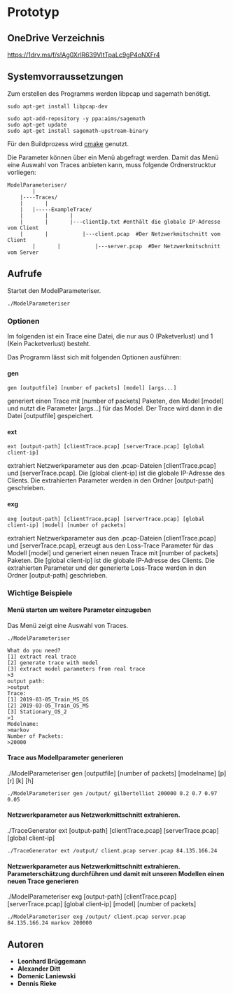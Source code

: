 # Prototyp
## OneDrive Verzeichnis
https://1drv.ms/f/s!Ag0XrlR639VItTpaLc9gP4oNXFr4
## Systemvorraussetzungen
Zum erstellen des Programms werden libpcap und sagemath benötigt.

```
sudo apt-get install libpcap-dev

sudo apt-add-repository -y ppa:aims/sagemath
sudo apt-get update
sudo apt-get install sagemath-upstream-binary
```

Für den Buildprozess wird [cmake](https://cmake.org/) genutzt.

Die Parameter können über ein Menü abgefragt werden. Damit das Menü eine Auswahl von Traces anbieten kann, muss folgende Ordnerstrucktur vorliegen:
```
ModelParameteriser/
     	|
	|----Traces/
	|     	|
	|	|-----ExampleTrace/
	|       |	    |
	|       |	    |---clientIp.txt #enthält die globale IP-Adresse vom Client
	|       |           |---client.pcap  #Der Netzwerkmitschnitt vom Client
        |       |           |---server.pcap  #Der Netzwerkmitschnitt vom Server
```

## Aufrufe 
Startet den ModelParameteriser. 
```
./ModelParameteriser 
```
### Optionen
Im folgenden ist ein Trace eine Datei, die nur aus 0 (Paketverlust) und 1 (Kein Packetverlust) besteht.

Das Programm lässt sich mit folgenden Optionen ausführen:
#### gen
```
gen [outputfile] [number of packets] [model] [args...]
```
generiert einen Trace mit [number of packets] Paketen, den Model [model] und nutzt die Parameter [args...] für das Model. Der Trace wird dann in die Datei [outputfile] gespeichert.

#### ext
```
ext [output-path] [clientTrace.pcap] [serverTrace.pcap] [global client-ip]
```
extrahiert Netzwerkparameter aus den .pcap-Dateien [clientTrace.pcap] und [serverTrace.pcap]. Die [global client-ip] ist die globale IP-Adresse des Clients. Die extrahierten Parameter werden in den Ordner [output-path] geschrieben.

#### exg
```
exg [output-path] [clientTrace.pcap] [serverTrace.pcap] [global client-ip] [model] [number of packets]
```
extrahiert Netzwerkparameter aus den .pcap-Dateien [clientTrace.pcap] und [serverTrace.pcap], erzeugt aus den Loss-Trace Parameter für das Modell [model] und generiert einen neuen Trace mit [number of packets] Paketen. Die [global client-ip] ist die globale IP-Adresse des Clients. Die extrahierten Parameter und der generierte Loss-Trace werden in den Ordner [output-path] geschrieben.

### Wichtige Beispiele
#### Menü starten um weitere Parameter einzugeben
Das Menü zeigt eine Auswahl von Traces.
```
./ModelParameteriser

What do you need?
[1] extract real trace
[2] generate trace with model
[3] extract model parameters from real trace
>3
output path:
>output
Trace:
[1] 2019-03-05_Train_MS_OS
[2] 2019-03-05_Train_OS_MS
[3] Stationary_OS_2
>1
Modelname:
>markov
Number of Packets:
>20000
```
#### Trace aus Modellparameter generieren
./ModelParameteriser gen [outputfile] [number of packets] [modelname] [p] [r] [k] [h]
```
./ModelParameteriser gen /output/ gilbertelliot 200000 0.2 0.7 0.97 0.05
```
#### Netzwerkparameter aus Netzwerkmittschnitt extrahieren.
./TraceGenerator ext [output-path] [clientTrace.pcap] [serverTrace.pcap] [global client-ip]
```
./TraceGenerator ext /output/ client.pcap server.pcap 84.135.166.24
```
#### Netzwerkparameter aus Netzwerkmittschnitt extrahieren. Parameterschätzung durchführen und damit mit unseren Modellen einen neuen Trace generieren
./ModelParameteriser exg [output-path] [clientTrace.pcap] [serverTrace.pcap] [global client-ip] [model] [number of packets]
```
./ModelParameteriser exg /output/ client.pcap server.pcap 84.135.166.24 markov 200000
```

## Autoren
* **Leonhard Brüggemann**
* **Alexander Ditt**
* **Domenic Laniewski**
* **Dennis Rieke** 
